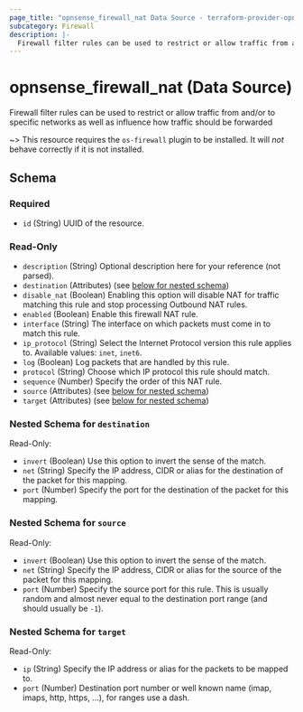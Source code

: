 ```yaml
---
page_title: "opnsense_firewall_nat Data Source - terraform-provider-opnsense"
subcategory: Firewall
description: |-
  Firewall filter rules can be used to restrict or allow traffic from and/or to specific networks as well as influence how traffic should be forwarded
---
```


# opnsense_firewall_nat (Data Source)

Firewall filter rules can be used to restrict or allow traffic from and/or to specific networks as well as influence how traffic should be forwarded

~> This resource requires the `os-firewall` plugin to be installed. It will *not* behave correctly if it is not installed.

<!-- schema generated by tfplugindocs -->
## Schema

### Required

- `id` (String) UUID of the resource.

### Read-Only

- `description` (String) Optional description here for your reference (not parsed).
- `destination` (Attributes) (see [below for nested schema](#nestedatt--destination))
- `disable_nat` (Boolean) Enabling this option will disable NAT for traffic matching this rule and stop processing Outbound NAT rules.
- `enabled` (Boolean) Enable this firewall NAT rule.
- `interface` (String) The interface on which packets must come in to match this rule.
- `ip_protocol` (String) Select the Internet Protocol version this rule applies to. Available values: `inet`, `inet6`.
- `log` (Boolean) Log packets that are handled by this rule.
- `protocol` (String) Choose which IP protocol this rule should match.
- `sequence` (Number) Specify the order of this NAT rule.
- `source` (Attributes) (see [below for nested schema](#nestedatt--source))
- `target` (Attributes) (see [below for nested schema](#nestedatt--target))

<a id="nestedatt--destination"></a>
### Nested Schema for `destination`

Read-Only:

- `invert` (Boolean) Use this option to invert the sense of the match.
- `net` (String) Specify the IP address, CIDR or alias for the destination of the packet for this mapping.
- `port` (Number) Specify the port for the destination of the packet for this mapping.


<a id="nestedatt--source"></a>
### Nested Schema for `source`

Read-Only:

- `invert` (Boolean) Use this option to invert the sense of the match.
- `net` (String) Specify the IP address, CIDR or alias for the source of the packet for this mapping.
- `port` (Number) Specify the source port for this rule. This is usually random and almost never equal to the destination port range (and should usually be `-1`).


<a id="nestedatt--target"></a>
### Nested Schema for `target`

Read-Only:

- `ip` (String) Specify the IP address or alias for the packets to be mapped to.
- `port` (Number) Destination port number or well known name (imap, imaps, http, https, ...), for ranges use a dash.

